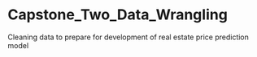 # Capstone_Two_Data_Wrangling
 Cleaning data to prepare for development of real estate price prediction model
